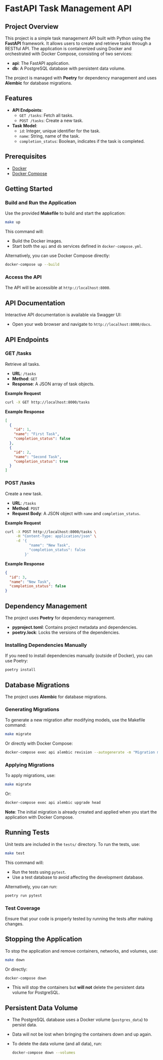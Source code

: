 # FastAPI Task Management API

## Project Overview

This project is a simple task management API built with Python using the **FastAPI** framework. It allows users to create and retrieve tasks through a RESTful API. The application is containerized using Docker and orchestrated with Docker Compose, consisting of two services:

- **api**: The FastAPI application.
- **db**: A PostgreSQL database with persistent data volume.

The project is managed with **Poetry** for dependency management and uses **Alembic** for database migrations.

## Features 

- **API Endpoints**:
  - `GET /tasks`: Fetch all tasks.
  - `POST /tasks`: Create a new task.
- **Task Model**:
  - `id`: Integer, unique identifier for the task.
  - `name`: String, name of the task.
  - `completion_status`: Boolean, indicates if the task is completed.

## Prerequisites

- [Docker](https://www.docker.com/get-started)
- [Docker Compose](https://docs.docker.com/compose/install/)

## Getting Started

### Build and Run the Application

Use the provided **Makefile** to build and start the application:

```bash
make up
```

This command will:

- Build the Docker images.
- Start both the `api` and `db` services defined in `docker-compose.yml`.

Alternatively, you can use Docker Compose directly:

```bash
docker-compose up --build
```

### Access the API

The API will be accessible at `http://localhost:8000`.

## API Documentation

Interactive API documentation is available via Swagger UI:

- Open your web browser and navigate to `http://localhost:8000/docs`.

## API Endpoints

### GET /tasks

Retrieve all tasks.

- **URL**: `/tasks`
- **Method**: `GET`
- **Response**: A JSON array of task objects.

**Example Request**

```bash
curl -X GET http://localhost:8000/tasks
```

**Example Response**

```json
[
  {
    "id": 1,
    "name": "First Task",
    "completion_status": false
  },
  {
    "id": 2,
    "name": "Second Task",
    "completion_status": true
  }
]
```

### POST /tasks

Create a new task.

- **URL**: `/tasks`
- **Method**: `POST`
- **Request Body**: A JSON object with `name` and `completion_status`.

**Example Request**

```bash
curl -X POST http://localhost:8000/tasks \
     -H "Content-Type: application/json" \
     -d '{
           "name": "New Task",
           "completion_status": false
         }'
```

**Example Response**

```json
{
  "id": 3,
  "name": "New Task",
  "completion_status": false
}
```


## Dependency Management

The project uses **Poetry** for dependency management.

- **pyproject.toml**: Contains project metadata and dependencies.
- **poetry.lock**: Locks the versions of the dependencies.

### Installing Dependencies Manually

If you need to install dependencies manually (outside of Docker), you can use Poetry:

```bash
poetry install
```

## Database Migrations

The project uses **Alembic** for database migrations.

### Generating Migrations

To generate a new migration after modifying models, use the Makefile command:

```bash
make migrate
```

Or directly with Docker Compose:

```bash
docker-compose exec api alembic revision --autogenerate -m "Migration message"
```

### Applying Migrations

To apply migrations, use:

```bash
make migrate
```

Or:

```bash
docker-compose exec api alembic upgrade head
```

**Note**: The initial migration is already created and applied when you start the application with Docker Compose.

## Running Tests

Unit tests are included in the `tests/` directory. To run the tests, use:

```bash
make test
```

This command will:

- Run the tests using `pytest`.
- Use a test database to avoid affecting the development database.

Alternatively, you can run:

```bash
poetry run pytest
```

### Test Coverage

Ensure that your code is properly tested by running the tests after making changes.

## Stopping the Application

To stop the application and remove containers, networks, and volumes, use:

```bash
make down
```

Or directly:

```bash
docker-compose down
```

- This will stop the containers but **will not** delete the persistent data volume for PostgreSQL.

## Persistent Data Volume

- The PostgreSQL database uses a Docker volume (`postgres_data`) to persist data.
- Data will not be lost when bringing the containers down and up again.
- To delete the data volume (and all data), run:

  ```bash
  docker-compose down --volumes
  ```

